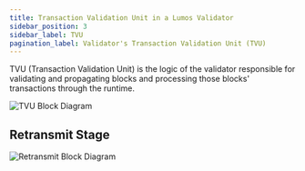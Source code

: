 ```yaml
---
title: Transaction Validation Unit in a Lumos Validator
sidebar_position: 3
sidebar_label: TVU
pagination_label: Validator's Transaction Validation Unit (TVU)
---
```


TVU (Transaction Validation Unit) is the logic of the validator
responsible for validating and propagating blocks and processing
those blocks' transactions through the runtime.

![TVU Block Diagram](/img/tvu.svg)

## Retransmit Stage

![Retransmit Block Diagram](/img/retransmit_stage.svg)
